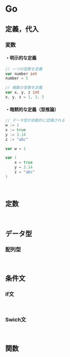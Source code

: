 # Go

## 定義，代入

### 変数

#### ・明示的な定義

```go
// 一つの変数を定義
var number int
number = 5

// 複数の変数を定義
var x, y, z int
x, y, z = 1, 3, 5
```

#### ・暗黙的な定義（型推論）

```go
// データ型が自動的に認識される
w := 1
x := true
y := 3.14
z := "abc"

var w = 1

var (
    x = true
    y = 3.14
    z = "abc"
)
```

<br>

## 定数

<br>

## データ型

### 配列型

<br>

## 条件文

### if文

<br>

### Swich文

<br>

## 関数





